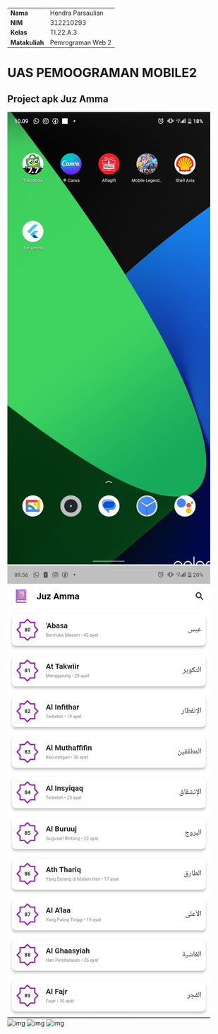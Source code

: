|  | |
| ----------- | ----------- |
| <b> Nama     | Hendra Parsaulian       |
| <b> NIM     | 312210293       |
| <b> Kelas   | TI.22.A.3        |
| <b> Matakuliah   | Pemrograman Web 2       |
# UAS PEMOOGRAMAN MOBILE2
## Project apk Juz Amma
![img](https://github.com/Hendraparsaulian28/uasmobile2/blob/main/img/1.jpeg)
![img](https://github.com/Hendraparsaulian28/uasmobile2/blob/main/img/2.jpeg)
![img](../uaspm/img/3.jpeg)
![img](../uaspm/img/4.jpeg)
![img](../uaspm/img/5.jpeg)
